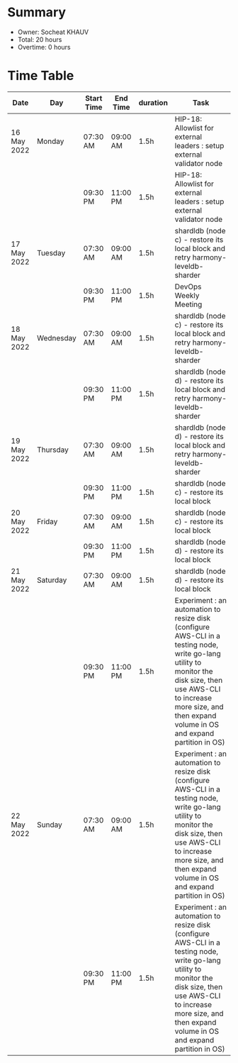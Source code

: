# Summary

* Owner: Socheat KHAUV
* Total: 20 hours
* Overtime: 0 hours

# Time Table

| Date        | Day       | Start Time | End Time | duration | Task                                                                                                                                                                                                                             |
|-------------|-----------|------------|----------|----------|----------------------------------------------------------------------------------------------------------------------------------------------------------------------------------------------------------------------------------|
| 16 May 2022 | Monday    | 07:30 AM   | 09:00 AM | 1.5h     | HIP-18: Allowlist for external leaders : setup external validator node                                                                                                                                                           |
|             |           | 09:30 PM   | 11:00 PM | 1.5h     | HIP-18: Allowlist for external leaders : setup external validator node                                                                                                                                                           |
| 17 May 2022 | Tuesday   | 07:30 AM   | 09:00 AM | 1.5h     | shardldb (node c) - restore its local block and retry harmony-leveldb-sharder                                                                                                                                                    |
|             |           | 09:30 PM   | 11:00 PM | 1.5h     | DevOps Weekly Meeting                                                                                                                                                                                                            |
| 18 May 2022 | Wednesday | 07:30 AM   | 09:00 AM | 1.5h     | shardldb (node c) - restore its local block and retry harmony-leveldb-sharder                                                                                                                                                    |
|             |           | 09:30 PM   | 11:00 PM | 1.5h     | shardldb (node d) - restore its local block and retry harmony-leveldb-sharder                                                                                                                                                    |
| 19 May 2022 | Thursday  | 07:30 AM   | 09:00 AM | 1.5h     | shardldb (node d) - restore its local block and retry harmony-leveldb-sharder                                                                                                                                                    |
|             |           | 09:30 PM   | 11:00 PM | 1.5h     | shardldb (node c) - restore its local block                                                                                                                                                                                      |
| 20 May 2022 | Friday    | 07:30 AM   | 09:00 AM | 1.5h     | shardldb (node c) - restore its local block                                                                                                                                                                                      |
|             |           | 09:30 PM   | 11:00 PM | 1.5h     | shardldb (node d) - restore its local block                                                                                                                                                                                      |
| 21 May 2022 | Saturday  | 07:30 AM   | 09:00 AM | 1.5h     | shardldb (node d) - restore its local block                                                                                                                                                                                      |
|             |           | 09:30 PM   | 11:00 PM | 1.5h     | Experiment : an automation to resize disk (configure AWS-CLI in a testing node, write go-lang utility to monitor the disk size, then use AWS-CLI to increase more size, and then expand volume in OS and expand partition in OS) |
| 22 May 2022 | Sunday    | 07:30 AM   | 09:00 AM | 1.5h     | Experiment : an automation to resize disk (configure AWS-CLI in a testing node, write go-lang utility to monitor the disk size, then use AWS-CLI to increase more size, and then expand volume in OS and expand partition in OS) |
|             |           | 09:30 PM   | 11:00 PM | 1.5h     | Experiment : an automation to resize disk (configure AWS-CLI in a testing node, write go-lang utility to monitor the disk size, then use AWS-CLI to increase more size, and then expand volume in OS and expand partition in OS) |
